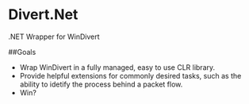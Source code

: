 # Divert.Net

.NET Wrapper for WinDivert

##Goals

 - Wrap WinDivert in a fully managed, easy to use CLR library.
 - Provide helpful extensions for commonly desired tasks, such as the ability to idetify the process behind a packet flow.
 - Win?

